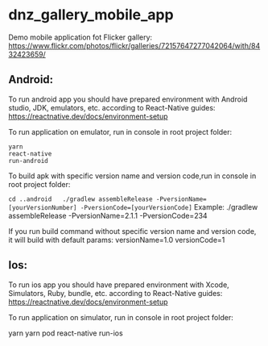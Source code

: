 # dnz_gallery_mobile_app
Demo mobile application fot Flicker gallery: https://www.flickr.com/photos/flickr/galleries/72157647277042064/with/8432423659/

## Android:

To run android app you should have prepared environment with Android studio, JDK, emulators, etc. 
according to React-Native guides:  
https://reactnative.dev/docs/environment-setup

To run application on emulator, run in console in root project folder:

 ```
yarn  
react-native  
run-android
```

To build apk with specific version name and version code,run in console in root project folder:

`
cd ..android  
./gradlew assembleRelease -PversionName=[yourVersionNumber] -PversionCode=[yourVersionCode]
`
Example:
./gradlew assembleRelease -PversionName=2.1.1 -PversionCode=234

If you run build command without specific version name and version code, it will build with default params: versionName=1.0 versionCode=1

## Ios:

To run ios app you should have prepared environment with Xcode, Simulators, Ruby, bundle, etc. 
according to React-Native guides:
https://reactnative.dev/docs/environment-setup

To run application on simulator, run in console in root project folder:

yarn
yarn pod
react-native run-ios
